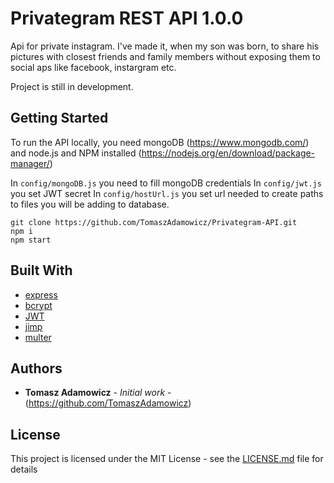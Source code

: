 # Privategram REST API 1.0.0

Api for private instagram. I've made it, when my son was born, to share his pictures with closest friends and family members without exposing them to social aps like facebook, instargram etc.

Project is still in development. 

## Getting Started

To run the API locally, you need mongoDB (https://www.mongodb.com/) and node.js and NPM installed (https://nodejs.org/en/download/package-manager/)

In ``` config/mongoDB.js ``` you need to fill mongoDB credentials
In ``` config/jwt.js ``` you set JWT secret
In ``` config/hostUrl.js ``` you set url needed to create paths to files you will be adding to database.

```
git clone https://github.com/TomaszAdamowicz/Privategram-API.git
npm i
npm start

```
## Built With

* [express](https://expressjs.com/)
* [bcrypt](https://www.npmjs.com/package/bcrypt) 
* [JWT](https://www.npmjs.com/package/jsonwebtoken)
* [jimp](https://www.npmjs.com/package/jimp)
* [multer](https://www.npmjs.com/package/multer)

## Authors

* **Tomasz Adamowicz** - *Initial work* - (https://github.com/TomaszAdamowicz)

## License

This project is licensed under the MIT License - see the [LICENSE.md](LICENSE.md) file for details
